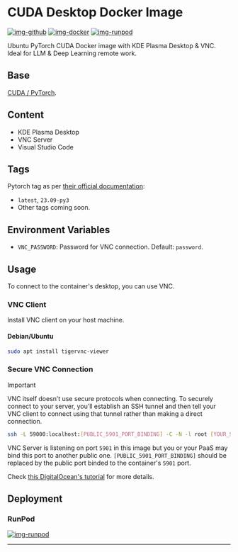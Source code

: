 # CUDA Desktop Docker Image

[![img-github]][link-github]
[![img-docker]][link-docker]
[![img-runpod]][link-runpod]

Ubuntu PyTorch CUDA Docker image with KDE Plasma Desktop & VNC. Ideal for LLM & Deep Learning remote work.

## Base

[CUDA / PyTorch](https://catalog.ngc.nvidia.com/orgs/nvidia/containers/pytorch).

## Content

- KDE Plasma Desktop
- VNC Server
- Visual Studio Code

## Tags

Pytorch tag as per [their official documentation](https://catalog.ngc.nvidia.com/orgs/nvidia/containers/pytorch/tags):

- `latest`, `23.09-py3`
- Other tags coming soon.

## Environment Variables

- `VNC_PASSWORD`: Password for VNC connection. Default: `password`.

## Usage

To connect to the container's desktop, you can use VNC.

### VNC Client

Install VNC client on your host machine.

#### Debian/Ubuntu

```sh
sudo apt install tigervnc-viewer
```

### Secure VNC Connection

> [!IMPORTANT]  
> VNC itself doesn’t use secure protocols when connecting.
> To securely connect to your server, you’ll establish an SSH tunnel
> and then tell your VNC client to connect using that tunnel rather than making a direct connection.

```sh
ssh -L 59000:localhost:[PUBLIC_5901_PORT_BINDING] -C -N -l root [YOUR_SERVER_IP]
```

VNC Server is listening on port `5901` in this image but you or your PaaS may bind this port to another public one.
`[PUBLIC_5901_PORT_BINDING]` should be replaced by the public port binded to the container's `5901` port.

Check [this DigitalOcean's tutorial](https://www.digitalocean.com/community/tutorials/how-to-install-and-configure-vnc-on-ubuntu-20-04#step-3-connecting-to-the-vnc-desktop-securely) for more details.

## Deployment

### RunPod

[![img-runpod]][link-runpod]

---

[img-docker]: https://img.shields.io/docker/pulls/ivangabriele/cuda-desktop?style=for-the-badge
[img-runpod]: https://img.shields.io/badge/RunPod-Deploy-673ab7?style=for-the-badge
[img-github]: https://img.shields.io/badge/Github-Repo-black?logo=github&style=for-the-badge
[img-github-actions]: https://img.shields.io/github/actions/workflow/status/ivangabriele/docker-cuda-desktop/main.yml?branch=main&style=for-the-badge

[link-docker]: https://hub.docker.com/r/ivangabriele/cuda-desktop
[link-github]: https://github.com/ivangabriele/docker-cuda-desktop
[link-github-actions]: https://github.com/ivangabriele/docker-cuda-desktop/actions/workflows/main.yml
[link-runpod]: https://runpod.io/gsc?template=sihvefhjru&ref=s0k66ov1
